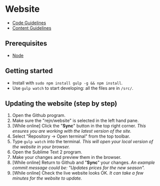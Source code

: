 # Website

- [Code Guidelines](docs/code.md)
- [Content Guidelines](docs/content.md)

## Prerequisites

* [Node](http://nodejs.org/)

## Getting started

* Install with `sudo npm install gulp -g && npm install`.
* Use `gulp watch` to start developing: all the files are in `/src/`.

## Updating the website (step by step)

1. Open the Github program.
2. Make sure the "rejn/website" is selected in the left hand pane.
3. [While online] Click the "**Sync**" button in the top right corner. *This ensures you are working with the latest version of the site.*
4. Select "Repository -> Open terminal" from the top toolbar.
5. Type `gulp watch` into the terminal. *This will open your local version of the website in your browser.*
6. Open the Sublime Text 2 program.
7. Make your changes and preview them in the browser.
8. [While online] Return to Github and "**Sync**" your changes. *An example commit message could be: "Updates prices for the new season".*
9. [While online] Check the live website looks OK. *It can take a few minutes for the website to update.*
